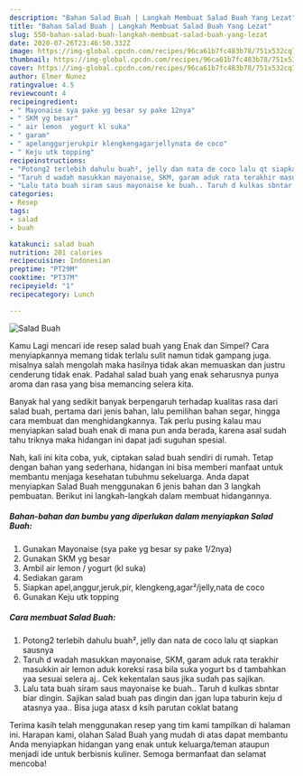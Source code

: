 ```yaml
---
description: "Bahan Salad Buah | Langkah Membuat Salad Buah Yang Lezat"
title: "Bahan Salad Buah | Langkah Membuat Salad Buah Yang Lezat"
slug: 550-bahan-salad-buah-langkah-membuat-salad-buah-yang-lezat
date: 2020-07-26T23:46:50.332Z
image: https://img-global.cpcdn.com/recipes/96ca61b7fc483b78/751x532cq70/salad-buah-foto-resep-utama.jpg
thumbnail: https://img-global.cpcdn.com/recipes/96ca61b7fc483b78/751x532cq70/salad-buah-foto-resep-utama.jpg
cover: https://img-global.cpcdn.com/recipes/96ca61b7fc483b78/751x532cq70/salad-buah-foto-resep-utama.jpg
author: Elmer Nunez
ratingvalue: 4.5
reviewcount: 4
recipeingredient:
- " Mayonaise sya pake yg besar sy pake 12nya"
- " SKM yg besar"
- " air lemon  yogurt kl suka"
- " garam"
- " apelanggurjerukpir klengkengagarjellynata de coco"
- " Keju utk topping"
recipeinstructions:
- "Potong2 terlebih dahulu buah², jelly dan nata de coco lalu qt siapkan sausnya"
- "Taruh d wadah masukkan mayonaise, SKM, garam aduk rata terakhir masukkin air lemon aduk koreksi rasa bila suka yogurt bs d tambahkan yaa sesuai selera aj.. Cek kekentalan saus jika sudah pas sajikan."
- "Lalu tata buah siram saus mayonaise ke buah.. Taruh d kulkas sbntar biar dingin. Sajikan salad buah pas dingin dan jgan lupa taburin keju d atasnya yaa.. Bisa juga atasx d ksih parutan coklat batang"
categories:
- Resep
tags:
- salad
- buah

katakunci: salad buah 
nutrition: 201 calories
recipecuisine: Indonesian
preptime: "PT29M"
cooktime: "PT37M"
recipeyield: "1"
recipecategory: Lunch

---
```



![Salad Buah](https://img-global.cpcdn.com/recipes/96ca61b7fc483b78/751x532cq70/salad-buah-foto-resep-utama.jpg)

Kamu Lagi mencari ide resep salad buah yang Enak dan Simpel? Cara menyiapkannya memang tidak terlalu sulit namun tidak gampang juga. misalnya salah mengolah maka hasilnya tidak akan memuaskan dan justru cenderung tidak enak. Padahal salad buah yang enak seharusnya punya aroma dan rasa yang bisa memancing selera kita.

Banyak hal yang sedikit banyak berpengaruh terhadap kualitas rasa dari salad buah, pertama dari jenis bahan, lalu pemilihan bahan segar, hingga cara membuat dan menghidangkannya. Tak perlu pusing kalau mau menyiapkan salad buah enak di mana pun anda berada, karena asal sudah tahu triknya maka hidangan ini dapat jadi suguhan spesial.




Nah, kali ini kita coba, yuk, ciptakan salad buah sendiri di rumah. Tetap dengan bahan yang sederhana, hidangan ini bisa memberi manfaat untuk membantu menjaga kesehatan tubuhmu sekeluarga. Anda dapat menyiapkan Salad Buah menggunakan 6 jenis bahan dan 3 langkah pembuatan. Berikut ini langkah-langkah dalam membuat hidangannya.

<!--inarticleads1-->

##### Bahan-bahan dan bumbu yang diperlukan dalam menyiapkan Salad Buah:

1. Gunakan  Mayonaise (sya pake yg besar sy pake 1/2nya)
1. Gunakan  SKM yg besar
1. Ambil  air lemon / yogurt (kl suka)
1. Sediakan  garam
1. Siapkan  apel,anggur,jeruk,pir, klengkeng,agar²/jelly,nata de coco
1. Gunakan  Keju utk topping




<!--inarticleads2-->

##### Cara membuat Salad Buah:

1. Potong2 terlebih dahulu buah², jelly dan nata de coco lalu qt siapkan sausnya
1. Taruh d wadah masukkan mayonaise, SKM, garam aduk rata terakhir masukkin air lemon aduk koreksi rasa bila suka yogurt bs d tambahkan yaa sesuai selera aj.. Cek kekentalan saus jika sudah pas sajikan.
1. Lalu tata buah siram saus mayonaise ke buah.. Taruh d kulkas sbntar biar dingin. Sajikan salad buah pas dingin dan jgan lupa taburin keju d atasnya yaa.. Bisa juga atasx d ksih parutan coklat batang




Terima kasih telah menggunakan resep yang tim kami tampilkan di halaman ini. Harapan kami, olahan Salad Buah yang mudah di atas dapat membantu Anda menyiapkan hidangan yang enak untuk keluarga/teman ataupun menjadi ide untuk berbisnis kuliner. Semoga bermanfaat dan selamat mencoba!
